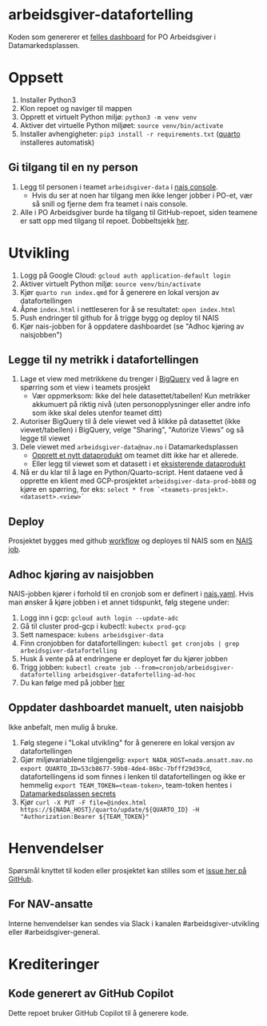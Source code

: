 # arbeidsgiver-datafortelling
Koden som genererer et [felles dashboard](https://data.ansatt.nav.no/productArea/2b4149d1-b18b-4111-923f-d7bcfdd55ba1) for PO Arbeidsgiver i Datamarkedsplassen.

# Oppsett
1. Installer Python3
2. Klon repoet og naviger til mappen
3. Opprett et virtuelt Python miljø: `python3 -m venv venv`
4. Aktiver det virtuelle Python miljøet: `source venv/bin/activate`
5. Installer avhengigheter: `pip3 install -r requirements.txt` ([quarto](https://quarto.org/) installeres automatisk)

## Gi tilgang til en ny person
1. Legg til personen i teamet `arbeidsgiver-data` i [nais console](https://console.nav.cloud.nais.io/team/arbeidsgiver-data/members).
    - Hvis du ser at noen har tilgang men ikke lenger jobber i PO-et, vær så snill og fjerne dem fra teamet i nais console.
2. Alle i PO Arbeidsgiver burde ha tilgang til GitHub-repoet, siden teamene er satt opp med tilgang til repoet. Dobbeltsjekk [her](https://github.com/navikt/arbeidsgiver-datafortelling/settings/access).

# Utvikling

1. Logg på Google Cloud: `gcloud auth application-default login`
2. Aktiver virtuelt Python miljø: `source venv/bin/activate`
4. Kjør `quarto run index.qmd` for å generere en lokal versjon av datafortellingen
5. Åpne `index.html` i nettleseren for å se resultatet: `open index.html`
6. Push endringer til github for å trigge bygg og deploy til NAIS
7. Kjør nais-jobben for å oppdatere dashboardet (se "Adhoc kjøring av naisjobben")

## Legge til ny metrikk i datafortellingen
1. Lage et view med metrikkene du trenger i [BigQuery](https://console.cloud.google.com/bigquery) ved å lagre en spørring som et view i teamets prosjekt
    - Vær oppmerksom: Ikke del hele datasettet/tabellen! Kun metrikker akkumuert på riktig nivå (uten personopplysninger eller andre info som ikke skal deles utenfor teamet ditt)
2. Autoriser BigQuery til å dele viewet ved å klikke på datasettet (ikke viewet/tabellen) i BigQuery, velge "Sharing", "Autorize Views" og så legge til viewet
3. Dele viewet med `arbeidsgiver-data@nav.no` i Datamarkedsplassen
    - [Opprett et nytt dataprodukt](https://data.ansatt.nav.no/dataproduct/new) om teamet ditt ikke har et allerede.
    - Eller legg til viewet som et datasett i et [eksisterende dataprodukt](https://data.ansatt.nav.no/user/products)
4. Nå er du klar til å lage en Python/Quarto-script. Hent dataene ved å opprette en klient med GCP-prosjektet `arbeidsgiver-data-prod-bb88` og kjøre en spørring, for eks: ``select * from `<teamets-prosjekt>.<datasett>.<view>` ``

## Deploy
Prosjektet bygges med github [workflow](https://docs.github.com/en/actions/writing-workflows/about-workflows) og deployes til NAIS som en [NAIS job](https://docs.nais.io/workloads/job/).

## Adhoc kjøring av naisjobben
NAIS-jobben kjører i forhold til en cronjob som er definert i [nais.yaml](https://github.com/navikt/arbeidsgiver-datafortelling/blob/main/.nais/nais.yaml). Hvis man ønsker å kjøre jobben i et annet tidspunkt, følg stegene under:

1. Logg inn i gcp: `gcloud auth login --update-adc`
2. Gå til cluster prod-gcp i kubectl: `kubectx prod-gcp`
3. Sett namespace: `kubens arbeidsgiver-data`
4. Finn cronjobben for datafortellingen: `kubectl get cronjobs | grep arbeidsgiver-datafortelling`
5. Husk å vente på at endringene er deployet før du kjører jobben
6. Trigg jobben: `kubectl create job --from=cronjob/arbeidsgiver-datafortelling arbeidsgiver-datafortelling-ad-hoc`
7. Du kan følge med på jobber [her](https://console.nav.cloud.nais.io/team/arbeidsgiver-data/prod-gcp/job/arbeidsgiver-datafortelling)

## Oppdater dashboardet manuelt, uten naisjobb
Ikke anbefalt, men mulig å bruke. 

1. Følg stegene i "Lokal utvikling" for å generere en lokal versjon av datafortellingen
2. Gjør miljøvariablene tilgjengelig:
    `export NADA_HOST=nada.ansatt.nav.no`
    `export QUARTO_ID=53cb8677-59b8-4de4-86bc-7bfff29d39cd`, datafortellingens id som finnes i lenken til datafortellingen og ikke er hemmelig
    `export TEAM_TOKEN=<team-token>`, team-token hentes i [Datamarkedsplassen secrets](https://data.ansatt.nav.no/user/tokens)
3. Kjør `curl -X PUT -F file=@index.html https://${NADA_HOST}/quarto/update/${QUARTO_ID} -H "Authorization:Bearer ${TEAM_TOKEN}"`

# Henvendelser
Spørsmål knyttet til koden eller prosjektet kan stilles som et [issue her på GitHub](https://github.com/navikt/arbeidsgiver-datafortelling/issues).
## For NAV-ansatte
Interne henvendelser kan sendes via Slack i kanalen #arbeidsgiver-utvikling eller #arbeidsgiver-general.

# Krediteringer
## Kode generert av GitHub Copilot
Dette repoet bruker GitHub Copilot til å generere kode.